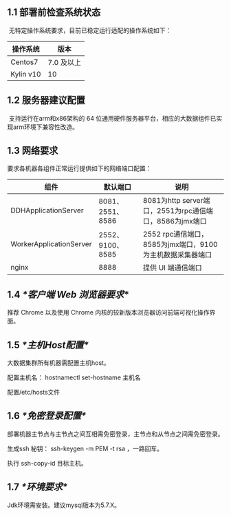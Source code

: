 ## 1.1 部署前检查系统状态

​	无特定操作系统要求，目前已稳定运行适配的操作系统如下：

| 操作系统  | 版本       |
| --------- | ---------- |
| Centos7   | 7.0 及以上 |
| Kylin v10 | 10         |

 

## 1.2 服务器建议配置

​	支持运行在arm和x86架构的 64 位通用硬件服务器平台，相应的大数据组件已实现arm环境下兼容性改造。

## 1.3 网络要求

要求各机器各组件正常运行提供如下的网络端口配置：

| **组件**                | **默认端口**     | **说明**                                                  |
| ----------------------- | ---------------- | --------------------------------------------------------- |
| DDHApplicationServer    | 8081、2551、8586 | 8081为http server端口，2551为rpc通信端口，8586为jmx端口   |
| WorkerApplicationServer | 2552、9100、8585 | 2552 rpc通信端口，8585为jmx端口，9100为主机数据采集器端口 |
| nginx                   | 8888             | 提供 UI 端通信端口                                        |

## 1.4 ***\*客户端 Web 浏览器要求\****

推荐 Chrome 以及使用 Chrome 内核的较新版本浏览器访问前端可视化操作界面。

## 1.5 ***\*主机Host配置\****

大数据集群所有机器需配置主机host。

配置主机名： hostnamectl set-hostname  主机名

配置/etc/hosts文件

## 1.6 ***\*免密登录配置\****

部署机器主节点与主节点之间互相需免密登录，主节点和从节点之间需免密登录。

生成ssh 秘钥： ssh-keygen -m PEM -t rsa ，一路回车。

执行 ssh-copy-id 目标主机。

## 1.7 ***\*环境要求\****

Jdk环境需安装。建议mysql版本为5.7.X。